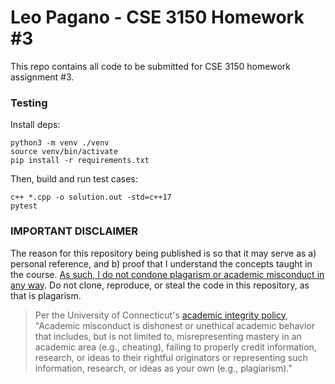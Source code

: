 # Leo Pagano - CSE 3150 Homework #3
This repo contains all code to be submitted for CSE 3150 homework assignment #3.

### Testing
Install deps:
```
python3 -m venv ./venv
source venv/bin/activate
pip install -r requirements.txt
```

Then, build and run test cases:
```
c++ *.cpp -o solution.out -std=c++17
pytest
```

### IMPORTANT DISCLAIMER
The reason for this repository being published is so that it may serve as a) personal reference, and b) proof that I understand the concepts taught in the course. <u>As such, I do not condone plagarism or academic misconduct in any way</u>. Do not clone, reproduce, or steal the code in this repository, as that is plagarism.

> Per the University of Connecticut's [academic integrity policy](https://community.uconn.edu/the-student-code/the-student-code-appendix-a/), "Academic misconduct is dishonest or unethical academic behavior that includes, but is not limited to, misrepresenting mastery in an academic area (e.g., cheating), failing to properly credit information, research, or ideas to their rightful originators or representing such information, research, or ideas as your own (e.g., plagiarism)."
